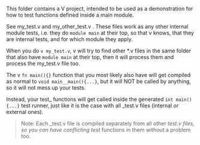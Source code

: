 This folder contains a V project,
intended to be used as a demonstration
for how to test functions defined inside 
a main module.

See my_test.v and my_other_test.v .
These files work as any other internal module tests,
i.e. they do `module main` at their top, so that v knows,
that they are internal tests, and for which module they apply.

When you do `v my_test.v`, v will try to find other *.v files in 
the same folder that also have `module main` at their top,
then it will process them and process the my_test.v file too.

The v `fn main(){}` function that you most likely also have will get
compiled as normal to `void main__main(){...}`, but it will NOT be 
called by anything, so it will not mess up your tests.

Instead, your test_ functions will get called inside the generated
`int main(){...}` test runner, just like it is the case with all _test.v
files (internal or external ones).

> Note: Each _test.v file is compiled separately from all other _test.v
> files, so you can have conflicting test_ functions in them without a
> problem too.
